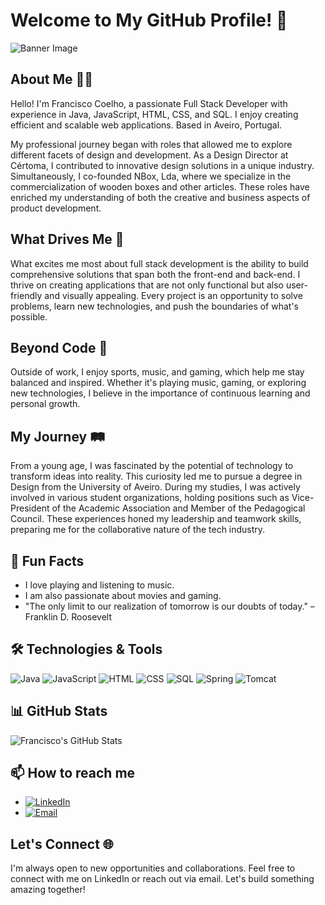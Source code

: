 # Welcome to My GitHub Profile! 👋

![Banner Image](https://imgur.com/U9sqWbr.jpg)

## About Me 🧑‍💻

Hello! I'm Francisco Coelho, a passionate Full Stack Developer with experience in Java, JavaScript, HTML, CSS, and SQL. I enjoy creating efficient and scalable web applications. Based in Aveiro, Portugal.

My professional journey began with roles that allowed me to explore different facets of design and development. As a Design Director at Cértoma, I contributed to innovative design solutions in a unique industry. Simultaneously, I co-founded NBox, Lda, where we specialize in the commercialization of wooden boxes and other articles. These roles have enriched my understanding of both the creative and business aspects of product development.

## What Drives Me 🚀

What excites me most about full stack development is the ability to build comprehensive solutions that span both the front-end and back-end. I thrive on creating applications that are not only functional but also user-friendly and visually appealing. Every project is an opportunity to solve problems, learn new technologies, and push the boundaries of what's possible.

## Beyond Code 🌟

Outside of work, I enjoy sports, music, and gaming, which help me stay balanced and inspired. Whether it's playing music, gaming, or exploring new technologies, I believe in the importance of continuous learning and personal growth.

## My Journey 🛤️

From a young age, I was fascinated by the potential of technology to transform ideas into reality. This curiosity led me to pursue a degree in Design from the University of Aveiro. During my studies, I was actively involved in various student organizations, holding positions such as Vice-President of the Academic Association and Member of the Pedagogical Council. These experiences honed my leadership and teamwork skills, preparing me for the collaborative nature of the tech industry.

## 🎨 Fun Facts

- I love playing and listening to music.
- I am also passionate about movies and gaming.
- "The only limit to our realization of tomorrow is our doubts of today." – Franklin D. Roosevelt

## 🛠 Technologies & Tools

![Java](https://img.shields.io/badge/-Java-007396?style=flat&logo=java&logoColor=white)
![JavaScript](https://img.shields.io/badge/-JavaScript-F7DF1E?style=flat&logo=javascript&logoColor=black)
![HTML](https://img.shields.io/badge/-HTML5-E34F26?style=flat&logo=html5&logoColor=white)
![CSS](https://img.shields.io/badge/-CSS3-1572B6?style=flat&logo=css3)
![SQL](https://img.shields.io/badge/-SQL-4479A1?style=flat&logo=sql)
![Spring](https://img.shields.io/badge/-Spring-6DB33F?style=flat&logo=spring&logoColor=white)
![Tomcat](https://img.shields.io/badge/-Tomcat-F8DC75?style=flat&logo=apache-tomcat&logoColor=black)

## 📊 GitHub Stats

![Francisco's GitHub Stats](https://github-readme-stats.vercel.app/api?username=yourusername&show_icons=true&theme=radical)

## 📫 How to reach me

- [![LinkedIn](https://img.shields.io/badge/LinkedIn-0A66C2?style=flat&logo=linkedin&logoColor=white)](https://www.linkedin.com/in/francisco-coelho1978/)
- [![Email](https://img.shields.io/badge/Email-D14836?style=flat&logo=gmail&logoColor=white)](mailto:coelho1@ua.pt)

## Let's Connect 🌐

I'm always open to new opportunities and collaborations. Feel free to connect with me on LinkedIn or reach out via email. Let's build something amazing together!
